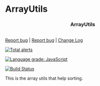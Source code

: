 # ArrayUtils

<p>
    <h3 align="center">ArrayUtils</h3>
    <br>
    <a href="https://github.com/BcnChsBrgr/ArrayUtils/issues/new?labels=bug">Report bug</a> |
    <a href="https://github.com/BcnChsBrgr/ArrayUtils/issues/new">Report bug</a> | <a href="https://github.com/BcnChsBrgr/ArrayUtils/blob/main/CHANGELOG.md">Change Log</a>
</p>

[![Total alerts](https://img.shields.io/lgtm/alerts/g/BcnChsBrgr/ArrayUtils.svg?logo=lgtm&logoWidth=18)](https://lgtm.com/projects/g/BcnChsBrgr/ArrayUtils/alerts/)

[![Language grade: JavaScript](https://img.shields.io/lgtm/grade/javascript/g/BcnChsBrgr/ArrayUtils.svg?logo=lgtm&logoWidth=18)](https://lgtm.com/projects/g/BcnChsBrgr/ArrayUtils/context:javascript)

[![Build Status](https://app.travis-ci.com/BcnChsBrgr/ArrayUtils.svg?branch=main)](https://app.travis-ci.com/BcnChsBrgr/ArrayUtils)

This is the array utils that help sorting.

